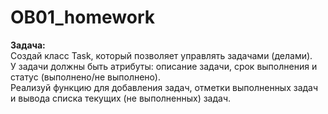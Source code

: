 # OB01_homework

**Задача:** <br/>
Создай класс Task, который позволяет управлять задачами (делами).<br/>
У задачи должны быть атрибуты: описание задачи, срок выполнения и статус (выполнено/не выполнено).<br/>
Реализуй функцию для добавления задач, отметки выполненных задач и вывода списка текущих (не выполненных) задач.

